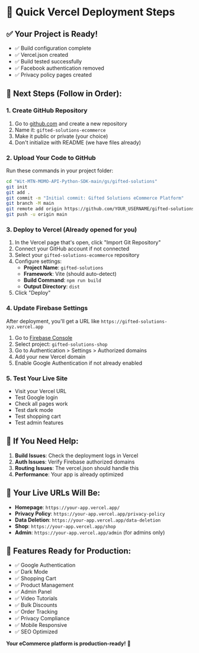 # 🚀 Quick Vercel Deployment Steps

## ✅ Your Project is Ready!
- ✅ Build configuration complete
- ✅ Vercel.json created
- ✅ Build tested successfully
- ✅ Facebook authentication removed
- ✅ Privacy policy pages created

## 🎯 Next Steps (Follow in Order):

### 1. **Create GitHub Repository**
1. Go to [github.com](https://github.com) and create a new repository
2. Name it: `gifted-solutions-ecommerce`
3. Make it public or private (your choice)
4. Don't initialize with README (we have files already)

### 2. **Upload Your Code to GitHub**
Run these commands in your project folder:
```bash
cd "Wit-MTN-MOMO-API-Python-SDK-main/gs/gifted-solutions"
git init
git add .
git commit -m "Initial commit: Gifted Solutions eCommerce Platform"
git branch -M main
git remote add origin https://github.com/YOUR_USERNAME/gifted-solutions-ecommerce.git
git push -u origin main
```

### 3. **Deploy to Vercel** (Already opened for you)
1. In the Vercel page that's open, click "Import Git Repository"
2. Connect your GitHub account if not connected
3. Select your `gifted-solutions-ecommerce` repository
4. Configure settings:
   - **Project Name**: `gifted-solutions`
   - **Framework**: Vite (should auto-detect)
   - **Build Command**: `npm run build`
   - **Output Directory**: `dist`
5. Click "Deploy"

### 4. **Update Firebase Settings**
After deployment, you'll get a URL like `https://gifted-solutions-xyz.vercel.app`

1. Go to [Firebase Console](https://console.firebase.google.com/)
2. Select project: `gifted-solutions-shop`
3. Go to Authentication > Settings > Authorized domains
4. Add your new Vercel domain
5. Enable Google Authentication if not already enabled

### 5. **Test Your Live Site**
- Visit your Vercel URL
- Test Google login
- Check all pages work
- Test dark mode
- Test shopping cart
- Test admin features

## 🔧 If You Need Help:
1. **Build Issues**: Check the deployment logs in Vercel
2. **Auth Issues**: Verify Firebase authorized domains
3. **Routing Issues**: The vercel.json should handle this
4. **Performance**: Your app is already optimized

## 📱 Your Live URLs Will Be:
- **Homepage**: `https://your-app.vercel.app/`
- **Privacy Policy**: `https://your-app.vercel.app/privacy-policy`
- **Data Deletion**: `https://your-app.vercel.app/data-deletion`
- **Shop**: `https://your-app.vercel.app/shop`
- **Admin**: `https://your-app.vercel.app/admin` (for admins only)

## 🎉 Features Ready for Production:
- ✅ Google Authentication
- ✅ Dark Mode
- ✅ Shopping Cart
- ✅ Product Management
- ✅ Admin Panel
- ✅ Video Tutorials
- ✅ Bulk Discounts
- ✅ Order Tracking
- ✅ Privacy Compliance
- ✅ Mobile Responsive
- ✅ SEO Optimized

**Your eCommerce platform is production-ready!** 🚀
